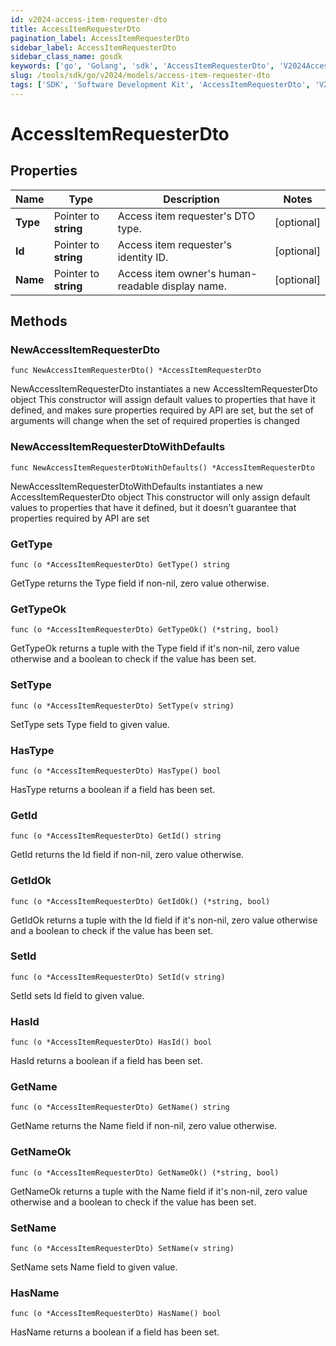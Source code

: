 ```yaml
---
id: v2024-access-item-requester-dto
title: AccessItemRequesterDto
pagination_label: AccessItemRequesterDto
sidebar_label: AccessItemRequesterDto
sidebar_class_name: gosdk
keywords: ['go', 'Golang', 'sdk', 'AccessItemRequesterDto', 'V2024AccessItemRequesterDto'] 
slug: /tools/sdk/go/v2024/models/access-item-requester-dto
tags: ['SDK', 'Software Development Kit', 'AccessItemRequesterDto', 'V2024AccessItemRequesterDto']
---
```


# AccessItemRequesterDto

## Properties

Name | Type | Description | Notes
------------ | ------------- | ------------- | -------------
**Type** | Pointer to **string** | Access item requester's DTO type. | [optional] 
**Id** | Pointer to **string** | Access item requester's identity ID. | [optional] 
**Name** | Pointer to **string** | Access item owner's human-readable display name. | [optional] 

## Methods

### NewAccessItemRequesterDto

`func NewAccessItemRequesterDto() *AccessItemRequesterDto`

NewAccessItemRequesterDto instantiates a new AccessItemRequesterDto object
This constructor will assign default values to properties that have it defined,
and makes sure properties required by API are set, but the set of arguments
will change when the set of required properties is changed

### NewAccessItemRequesterDtoWithDefaults

`func NewAccessItemRequesterDtoWithDefaults() *AccessItemRequesterDto`

NewAccessItemRequesterDtoWithDefaults instantiates a new AccessItemRequesterDto object
This constructor will only assign default values to properties that have it defined,
but it doesn't guarantee that properties required by API are set

### GetType

`func (o *AccessItemRequesterDto) GetType() string`

GetType returns the Type field if non-nil, zero value otherwise.

### GetTypeOk

`func (o *AccessItemRequesterDto) GetTypeOk() (*string, bool)`

GetTypeOk returns a tuple with the Type field if it's non-nil, zero value otherwise
and a boolean to check if the value has been set.

### SetType

`func (o *AccessItemRequesterDto) SetType(v string)`

SetType sets Type field to given value.

### HasType

`func (o *AccessItemRequesterDto) HasType() bool`

HasType returns a boolean if a field has been set.

### GetId

`func (o *AccessItemRequesterDto) GetId() string`

GetId returns the Id field if non-nil, zero value otherwise.

### GetIdOk

`func (o *AccessItemRequesterDto) GetIdOk() (*string, bool)`

GetIdOk returns a tuple with the Id field if it's non-nil, zero value otherwise
and a boolean to check if the value has been set.

### SetId

`func (o *AccessItemRequesterDto) SetId(v string)`

SetId sets Id field to given value.

### HasId

`func (o *AccessItemRequesterDto) HasId() bool`

HasId returns a boolean if a field has been set.

### GetName

`func (o *AccessItemRequesterDto) GetName() string`

GetName returns the Name field if non-nil, zero value otherwise.

### GetNameOk

`func (o *AccessItemRequesterDto) GetNameOk() (*string, bool)`

GetNameOk returns a tuple with the Name field if it's non-nil, zero value otherwise
and a boolean to check if the value has been set.

### SetName

`func (o *AccessItemRequesterDto) SetName(v string)`

SetName sets Name field to given value.

### HasName

`func (o *AccessItemRequesterDto) HasName() bool`

HasName returns a boolean if a field has been set.


